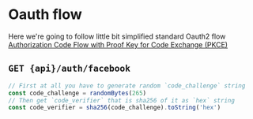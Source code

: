 # Oauth flow
Here we're going to follow little bit simplified standard Oauth2 flow [Authorization Code Flow with Proof Key for Code Exchange (PKCE)](https://auth0.com/docs/flows/concepts/auth-code-pkce)

## `GET {api}/auth/facebook`

```js
// First at all you have to generate random `code_challenge` string
const code_challenge = randomBytes(265)
// Then get `code_verifier` that is sha256 of it as `hex` string
const code_verifier = sha256(code_challenge).toString('hex')
```